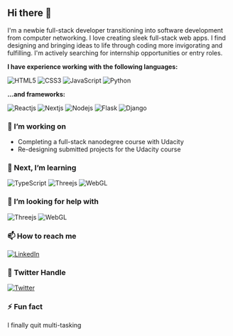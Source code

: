 ## Hi there 👋

I'm a newbie full-stack developer transitioning into software development from computer networking. I love creating sleek full-stack web apps. 
I find designing and bringing ideas to life through coding more invigorating and fulfilling. 
I'm actively searching for internship opportunities or entry roles. 

**I have experience working with the following languages:**
<div display="flex">
  <img src="https://img.shields.io/badge/html5-%23E34F26.svg?style=for-the-badge&logo=html5&logoColor=white" alt="HTML5"/>
  <img src="https://img.shields.io/badge/css3-%231572B6.svg?style=for-the-badge&logo=css3&logoColor=white" alt="CSS3"/>
  <img src="https://img.shields.io/badge/javascript-%23323330.svg?style=for-the-badge&logo=javascript&logoColor=%23F7DF1E" alt="JavaScript"/>
  <img src="https://img.shields.io/badge/python-3670A0?style=for-the-badge&logo=python&logoColor=ffdd54" alt="Python"/>
</div>

**...and frameworks:**
<div display="flex">
  <img src="https://img.shields.io/badge/react-%2320232a.svg?style=for-the-badge&logo=react&logoColor=%2361DAFB" alt="Reactjs"/>
  <img src="https://img.shields.io/badge/nestjs-%23E0234E.svg?style=for-the-badge&logo=nestjs&logoColor=white" alt="Nextjs"/>
  <img src="https://img.shields.io/badge/node.js-6DA55F?style=for-the-badge&logo=node.js&logoColor=white" alt="Nodejs"/>
  <img src="https://img.shields.io/badge/flask-%23000.svg?style=for-the-badge&logo=flask&logoColor=white" alt="Flask"/>
  <img src="https://img.shields.io/badge/django-%23092E20.svg?style=for-the-badge&logo=django&logoColor=white" alt="Django"/>
</div>

### 🔭 I’m working on

- Completing a full-stack nanodegree course with Udacity
- Re-designing submitted projects for the Udacity course

### 🌱 Next, I’m learning

<div display="flex">
  <img src="https://img.shields.io/badge/typescript-%23007ACC.svg?style=for-the-badge&logo=typescript&logoColor=white" alt="TypeScript"/>
  <img src="https://img.shields.io/badge/threejs-black?style=for-the-badge&logo=three.js&logoColor=white" alt="Threejs"/>
  <img src="https://img.shields.io/badge/WebGL-990000?logo=webgl&logoColor=white&style=for-the-badge" alt="WebGL"/>
</div>

### 🤔 I’m looking for help with

<div display="flex">
  <img src="https://img.shields.io/badge/threejs-black?style=for-the-badge&logo=three.js&logoColor=white" alt="Threejs"/>
  <img src="https://img.shields.io/badge/WebGL-990000?logo=webgl&logoColor=white&style=for-the-badge" alt="WebGL"/>
</div>

### 📫 How to reach me

<div display="flex">
  <a href="https://www.linkedin.com/in/michael-odikanwa/">
    <img src="https://img.shields.io/badge/linkedin-%230077B5.svg?style=for-the-badge&logo=linkedin&logoColor=white" alt="LinkedIn"/>
  </a>
  </div>
  
  ### 📌 Twitter Handle
  
  <div display="flex">
  <a href="https://www.linkedin.com/in/codewithbernard/">
    <img src="https://img.shields.io/twitter/url?label=Twitter&logo=twitter&style=social&url=https%3A%2F%2Ftwitter.com%2FOdikanwaMichael" alt="Twitter"/>
  </a>
  </div>

### ⚡ Fun fact

I finally quit multi-tasking

